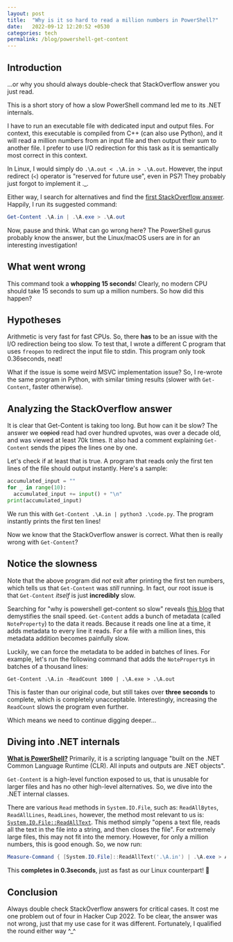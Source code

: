 ```yaml
---
layout: post
title:  "Why is it so hard to read a million numbers in PowerShell?"
date:   2022-09-12 12:20:52 +0530
categories: tech
permalink: /blog/powershell-get-content
---
```


## Introduction

...or why you should always double-check that StackOverflow answer you just read.

This is a short story of how a slow PowerShell command led me to its .NET internals.

I have to run an executable file with dedicated input and output files. For context, this executable is compiled from C++ (can also use Python), and it will read a million numbers from an input file and then output their sum to another file. I prefer to use I/O redirection for this task as it is semantically most correct in this context.

In Linux, I would simply do `.\A.out < .\A.in > .\A.out`. However, the input redirect (`<`) operator is "reserved for future use", even in PS7! They probably just forgot to implement it ._.

Either way, I search for alternatives and find the [first StackOverflow answer](https://stackoverflow.com/a/11788475/2181238). Happily, I run its suggested command:

```powershell
Get-Content .\A.in | .\A.exe > .\A.out
```

Now, pause and think. What can go wrong here? The PowerShell gurus probably know the answer, but the Linux/macOS users are in for an interesting investigation!

## What went wrong

This command took a **whopping 15 seconds**! Clearly, no modern CPU should take 15 seconds to sum up a million numbers. So how did this happen?

## Hypotheses

Arithmetic is very fast for fast CPUs. So, there **has** to be an issue with the I/O redirection being too slow. To test that, I wrote a different C program that uses `freopen` to redirect the input file to stdin. This program only took 0.36seconds, neat!

What if the issue is some weird MSVC implementation issue? So, I re-wrote the same program in Python, with similar timing results (slower with `Get-Content`, faster otherwise).

## Analyzing the StackOverflow answer

It is clear that Get-Content is taking too long. But how can it be slow? The answer we ~~copied~~ read had over hundred upvotes, was over a decade old, and was viewed at least 70k times. It also had a comment explaining `Get-Content` sends the pipes the lines one by one.

Let's check if at least that is true. A program that reads only the first ten lines of the file should output instantly. Here's a sample:

```python
accumulated_input = ""
for _ in range(10):
  accumulated_input += input() + "\n"
print(accumulated_input)
```

We run this with `Get-Content .\A.in | python3 .\code.py`. The program instantly prints the first ten lines!

Now we know that the StackOverflow answer is correct. What then is really wrong with `Get-Content`?

## Notice the slowness

Note that the above program did *not* exit after printing the first ten numbers, which tells us that `Get-Content` was *still* running. In fact, our root issue is that `Get-Content` *itself* is just **incredibly** slow.

Searching for "why is powershell get-content so slow" reveals [this blog](https://joelitechlife.ca/2022/06/08/powershell-get-content-slow/) that demystifies the snail speed. `Get-Content` adds a bunch of metadata (called `NoteProperty`) to the data it reads. Because it reads one line at a time, it adds metadata to every line it reads. For a file with a million lines, this metadata addition becomes painfully slow.

Luckily, we can force the metadata to be added in batches of lines. For example, let's run the following command that adds the `NoteProperty`s in batches of a thousand lines:

`Get-Content .\A.in -ReadCount 1000 | .\A.exe > .\A.out`

This is faster than our original code, but still takes over **three seconds** to complete, which is completely unacceptable. Interestingly, increasing the `ReadCount` slows the program even further.

Which means we need to continue digging deeper...

## Diving into .NET internals

[**What is PowerShell?**](https://docs.microsoft.com/en-us/powershell/scripting/overview?view=powershell-7.2) Primarily, it is a scripting language "built on the .NET Common Language Runtime (CLR). All inputs and outputs are .NET objects".

`Get-Content` is a high-level function exposed to us, that is unusable for larger files and has no other high-level alternatives. So, we dive into the .NET internal classes.

There are various `Read` methods in `System.IO.File`, such as: `ReadAllBytes`, `ReadAllLines`, `ReadLines`, however, the method most relevant to us is: [`System.IO.File::ReadAllText`](https://docs.microsoft.com/en-us/dotnet/api/system.io.file.readalltext?view=net-6.0). This method simply "opens a text file, reads all the text in the file into a string, and then closes the file". For extremely large files, this may not fit into the memory. However, for only a million numbers, this is good enough. So, we now run:

```powershell
Measure-Command { [System.IO.File]::ReadAllText('.\A.in') | .\A.exe > A.out }
```

This **completes in 0.3seconds**, just as fast as our Linux counterpart! 🎉

## Conclusion

Always double check StackOverflow answers for critical cases. It cost me one problem out of four in Hacker Cup 2022. To be clear, the answer was not wrong, just that my use case for it was different. Fortunately, I qualified the round either way ^_^

<!-- TODO:
- [ ] fix program filenames
- [ ] post to HN -->